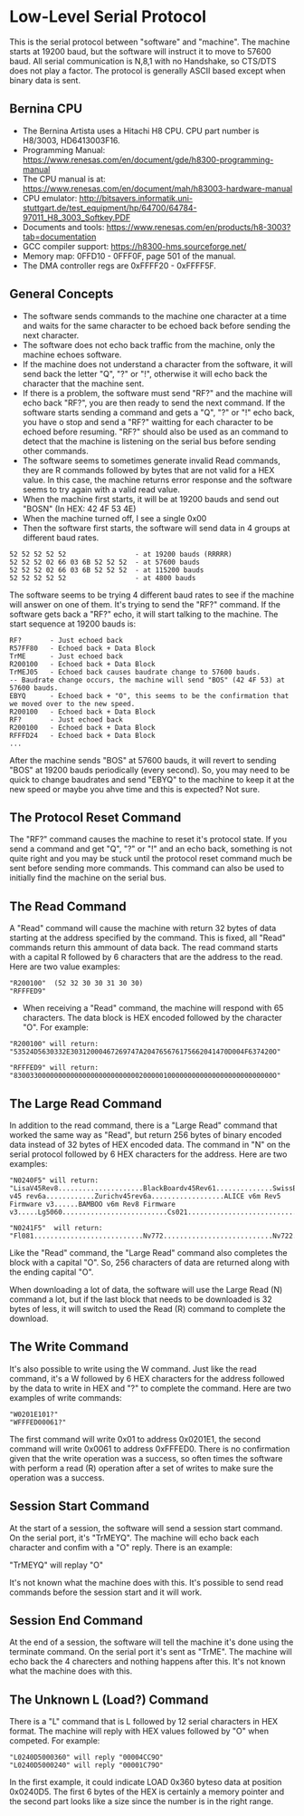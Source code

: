 # Low-Level Serial Protocol

This is the serial protocol between "software" and "machine". The machine starts at 19200 baud, but the software will instruct it to move to 57600 baud. All serial communication is N,8,1 with no Handshake, so CTS/DTS does not play a factor. The protocol is generally ASCII based except when binary data is sent.

## Bernina CPU

- The Bernina Artista uses a Hitachi H8 CPU. CPU part number is H8/3003, HD6413003F16.
- Programming Manual: https://www.renesas.com/en/document/gde/h8300-programming-manual
- The CPU manual is at: https://www.renesas.com/en/document/mah/h83003-hardware-manual
- CPU emulator: http://bitsavers.informatik.uni-stuttgart.de/test_equipment/hp/64700/64784-97011_H8_3003_Softkey.PDF
- Documents and tools: https://www.renesas.com/en/products/h8-3003?tab=documentation
- GCC compiler support: https://h8300-hms.sourceforge.net/
- Memory map: 0FFD10 - 0FFF0F, page 501 of the manual.
- The DMA controller regs are 0xFFFF20 - 0xFFFF5F.

## General Concepts

- The software sends commands to the machine one character at a time and waits for the same character to be echoed back before sending the next character.
- The software does not echo back traffic from the machine, only the machine echoes software.
- If the machine does not understand a character from the software, it will send back the letter "Q", "?" or "!", otherwise it will echo back the character that the machine sent.
- If there is a problem, the software must send "RF?" and the machine will echo back "RF?", you are then ready to send the next command. If the software starts sending a command and gets a "Q", "?" or "!" echo back, you have o stop and send a "RF?" waitting for each character to be echoed before resuming. "RF?" should also be used as an command to detect that the machine is listening on the serial bus before sending other commands.
- The software seems to sometimes generate invalid Read commands, they are R commands followed by bytes that are not valid for a HEX value. In this case, the machine returns error response and the software seems to try again with a valid read value.
- When the machine first starts, it will be at 19200 bauds and send out "BOSN" (In HEX: 42 4F 53 4E)
- When the machine turned off, I see a single 0x00
- Then the software first starts, the software will send data in 4 groups at different baud rates.

```
52 52 52 52 52                 - at 19200 bauds (RRRRR)
52 52 52 02 66 03 6B 52 52 52  - at 57600 bauds
52 52 52 02 66 03 6B 52 52 52  - at 115200 bauds
52 52 52 52 52                 - at 4800 bauds
```

The software seems to be trying 4 different baud rates to see if the machine will answer on one of them. It's trying to send the "RF?" command. If the software gets back a "RF?" echo, it will start talking to the machine. The start sequence at 19200 bauds is:

```
RF?       - Just echoed back
R57FF80   - Echoed back + Data Block
TrME      - Just echoed back
R200100   - Echoed back + Data Block
TrMEJ05   - Echoed back causes baudrate change to 57600 bauds.
-- Baudrate change occurs, the machine will send "BOS" (42 4F 53) at 57600 bauds.
EBYQ      - Echoed back + "O", this seems to be the confirmation that we moved over to the new speed.
R200100   - Echoed back + Data Block
RF?       - Just echoed back
R200100   - Echoed back + Data Block
RFFFD24   - Echoed back + Data Block
...
```

After the machine sends "BOS" at 57600 bauds, it will revert to sending "BOS" at 19200 bauds periodically (every second). So, you may need to be quick to change baudrates and send "EBYQ" to the machine to keep it at the new speed or maybe you ahve time and this is expected? Not sure.

## The Protocol Reset Command

The "RF?" command causes the machine to reset it's protocol state. If you send a command and get "Q", "?" or "!" and an echo back, something is not quite right and you may be stuck until the protocol reset command much be sent before sending more commands. This command can also be used to initially find the machine on the serial bus.

## The Read Command

A "Read" command will cause the machine with return 32 bytes of data starting at the address specified by the command. This is fixed, all "Read" commands return this ammount of data back. The read command starts with a capital R followed by 6 characters that are the address to the read. Here are two value examples:

```
"R200100"  (52 32 30 30 31 30 30)
"RFFFED9"
```

- When receiving a "Read" command, the machine will respond with 65 characters. The data block is HEX encoded followed by the character "O". For example:

```
"R200100" will return:
"53524D5630332E30312000467269747A204765676175662041470D004F637420O"

"RFFFED9" will return:
"8300330000000000000000000000000200000100000000000000000000000000O"
```

## The Large Read Command

In addition to the read command, there is a "Large Read" command that worked the same way as "Read", but return 256 bytes of binary encoded data instead of 32 bytes of HEX encoded data. The command in "N" on the serial protocol followed by 6 HEX characters for the address. Here are two examples:

```
"N0240F5" will return:
"LisaV45Rev8.....................BlackBoardv45Rev61..............SwissBlock v45 rev6a............Zurichv45rev6a..................ALICE v6m Rev5 Firmware v3......BAMBOO v6m Rev8 Firmware v3.....Lg5060..........................Cs021...........................O"

"N0241F5"  will return:
"Fl081...........................Nv772...........................Nv722...........................Nv799...........................Bd130...........................Bd115v2.........................Cr070...........................Cr060...........................O"
```

Like the "Read" command, the "Large Read" command also completes the block with a capital "O". So, 256 characters of data are returned along with the ending capital "O".

When downloading a lot of data, the software will use the Large Read (N) command a lot, but if the last block that needs to be downloaded is 32 bytes of less, it will switch to used the Read (R) command to complete the download.

## The Write Command

It's also possible to write using the W command. Just like the read command, it's a W followed by 6 HEX characters for the address followed by the data to write in HEX and "?" to complete the command. Here are two examples of write commands:

```
"W0201E101?"
"WFFFED00061?"
```

The first command will write 0x01 to address 0x0201E1, the second command will write 0x0061 to address 0xFFFED0. There is no confirmation given that the write operation was a success, so often times the software with perform a read (R) operation after a set of writes to make sure the operation was a success.

## Session Start Command

At the start of a session, the software will send a session start command. On the serial port, it's "TrMEYQ". The machine will echo back each character and confim with a "O" reply. There is an example:

"TrMEYQ" will replay "O"

It's not known what the machine does with this. It's possible to send read commands before the session start and it will work.

## Session End Command

At the end of a session, the software will tell the machine it's done using the terminate command. On the serial port it's sent as "TrME". The machine will echo back the 4 charecters and nothing happens after this. It's not known what the machine does with this.

## The Unknown L (Load?) Command

There is a "L" command that is L followed by 12 serial characters in HEX format. The machine will reply with HEX values followed by "O" when competed. For example:

```
"L0240D5000360" will reply "00004CC9O"
"L0240D5000240" will reply "00001C79O"
```

In the first example, it could indicate LOAD 0x360 byteso data at position 0x0240D5. The first 6 bytes of the HEX is certainly a memory pointer and the second part looks like a size since the number is in the right range.
